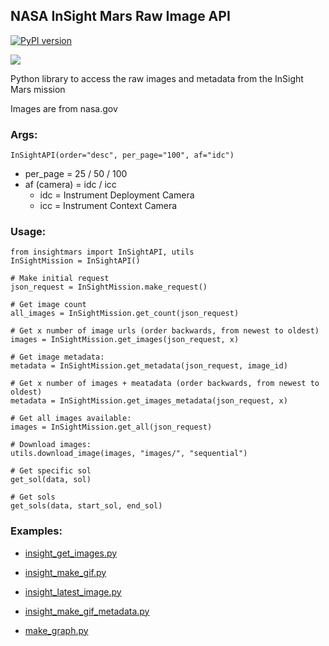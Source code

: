 ## NASA InSight Mars Raw Image API

[![PyPI version](https://badge.fury.io/py/insight-api.svg)](https://badge.fury.io/py/insight-api)

![](/header.gif)

Python library to access the raw images and metadata from the InSight Mars mission

Images are from nasa.gov

### Args:

	InSightAPI(order="desc", per_page="100", af="idc")

- per_page = 25 / 50 / 100
- af (camera) = idc / icc
	- idc = Instrument Deployment Camera
	- icc = Instrument Context Camera

### Usage:

	from insightmars import InSightAPI, utils
	InSightMission = InSightAPI()
	
	# Make initial request
    json_request = InSightMission.make_request()
    
    # Get image count
	all_images = InSightMission.get_count(json_request)
	
	# Get x number of image urls (order backwards, from newest to oldest)
	images = InSightMission.get_images(json_request, x)
	
	# Get image metadata:
	metadata = InSightMission.get_metadata(json_request, image_id)
	
	# Get x number of images + meatadata (order backwards, from newest to oldest)
	metadata = InSightMission.get_images_metadata(json_request, x)
	
	# Get all images available:
	images = InSightMission.get_all(json_request)
	
	# Download images:
	utils.download_image(images, "images/", "sequential")
	
	# Get specific sol
	get_sol(data, sol)
	
	# Get sols
	get_sols(data, start_sol, end_sol)
	
### Examples:

- [insight_get_images.py](/insight_get_images.py)

- [insight_make_gif.py](/insight_get_images.py)

- [insight_latest_image.py](/insight_latest_image.py)

- [insight_make_gif_metadata.py](/insight_make_gif_metadata.py)

- [make_graph.py](/make_graph.py)
